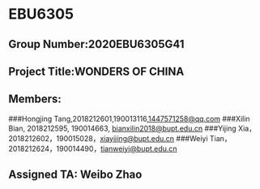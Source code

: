 # EBU6305
## Group Number:2020EBU6305G41
## Project Title:WONDERS OF CHINA
## Members:
###Hongjing Tang,2018212601,190013116,1447571258@qq.com
###Xilin Bian, 2018212595, 190014663, bianxilin2018@bupt.edu.cn
###Yijing Xia，2018212602，190015028，xiayijing@bupt.edu.cn
###Weiyi Tian，2018212624，190014490，tianweiyi@bupt.edu.cn

## Assigned TA: Weibo Zhao
